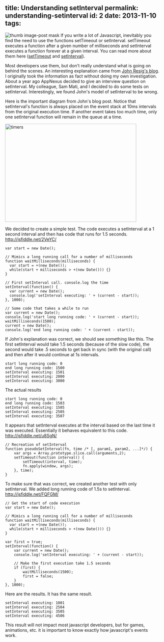 title: Understanding setInterval
permalink: understanding-setinterval
id: 2
date: 2013-11-10
tags:
---

![thumb image-post mask](/content/images/2015/08/timer.jpg)
If you write a lot of Javascript, inevitably you find the need to use the functions setTimeout or setInterval. setTimeout executes a function after a given number of milliseconds and setInterval executes a function forever at a given interval. You can read more about them here (<a href="https://developer.mozilla.org/en-US/docs/Web/API/Window.setTimeout">setTimeout</a> and <a href="https://developer.mozilla.org/en-US/docs/Web/API/Window.setInterval">setInterval</a>).

Most developers use them, but don't really understand what is going on behind the scenes. An interesting explanation came from <a href="http://ejohn.org/blog/how-javascript-timers-work/">John Resig's blog</a>. I originally took the information as fact without doing my own investigation. About a year ago AppNexus decided to give an interview question on setInterval. My colleague, Sam Mati, and I decided to do some tests on setInterval. Interestingly, we found John's model of setInterval to be wrong.

Here is the important diagram from John's blog post. Notice that setInterval's function is always placed on the event stack at 10ms intervals from the original execution time. If another event takes too much time, only one setInterval function will remain in the queue at a time.

<a href="http://ejohn.org/blog/how-javascript-timers-work/"><img class="alignnone size-full wp-image-35" alt="timers" src="http://i2.wp.com/ejohn.org/files/Timers.png" width="427" height="320" /></a>

We decided to create a simple test. The code executes a setInterval at a 1 second interval and then has code that runs for 1.5 seconds.
<a href="http://jsfiddle.net/2VeYC/">http://jsfiddle.net/2VeYC/</a>
<pre>
<code class="javascript">var start = new Date();

// Mimics a long running call for a number of milliseconds
function waitMilliseconds(milliseconds) {
  var start = +(new Date());
  while(start + milliseconds > +(new Date())) {}
}

// First setInterval call. console.log the time
setInterval(function() {
  var current = new Date();
  console.log('setInterval executing: ' + (current - start));
}, 1000);

// Some code that takes a while to run
var current = new Date();
console.log('start long running code: ' + (current - start));
waitMilliseconds(1500);
current = new Date();
console.log('end long running code: ' + (current - start));</code>
</pre>
If John's explanation was correct, we should see something like this. The first setInterval would take 1.5 seconds (because of the slow code), the second would take .5 seconds to get back in sync (with the original call) and then after it would continue at 1s intervals.
<pre>
<code class="javascript">start long running code: 0
end long running code: 1500
setInterval executing: 1501
setInterval executing: 2000
setInterval executing: 3000
</code></pre>
The actual results
<pre>
<code class="javascript">start long running code: 0
end long running code: 1503
setInterval executing: 1505
setInterval executing: 2505
setInterval executing: 3507</code>
</pre>
It appears that setInterval executes at the interval based on the last time it was executed. Essentially it behaves equivalent to this code. <a href="http://jsfiddle.net/u8SgN/">http://jsfiddle.net/u8SgN/</a>
<pre>
<code class="javascript">// Recreation of setInterval
function pseudoSetInterval(fn, time /* [, param1, param2, ...]*/) {
    var args = Array.prototype.slice.call(arguments,2);
    setTimeout(function interval() {
        setTimeout(interval, time);
        fn.apply(window, args);
    }, time);
}</code></pre>
To make sure that was correct, we created another test with only setInterval. We added long running code of 1.5s to setInterval. <a href="http://jsfiddle.net/FQFGM/">http://jsfiddle.net/FQFGM/</a>
<pre>
<code class="javascript">// Get the start of code execution
var start = new Date();

// Mimics a long running call for a number of milliseconds
function waitMilliseconds(milliseconds) {
  var start = +(new Date());
  while(start + milliseconds > +(new Date())) {}
}

var first = true;
setInterval(function() {
    var current = new Date();
    console.log('setInterval executing: ' + (current - start));

    // Make the first execution take 1.5 seconds
    if (first) {
        waitMilliseconds(1500);
        first = false;
    }
}, 1000);
</code></pre>
Here are the results. It has the same result.
<pre>
<code class="javascript">setInterval executing: 1001
setInterval executing: 2504
setInterval executing: 3505
setInterval executing: 4506
</code></pre>
This result will not impact most javascript developers, but for games, animations, etc. it is important to know exactly how javascript's events work.
